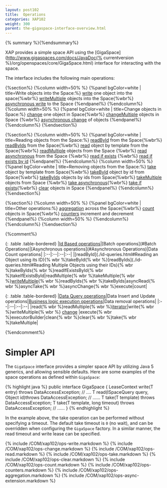 ```yaml
---
layout: post102
title:  Operations
categories: XAP102
weight: 300
parent: the-gigaspace-interface-overview.html
---
```



{% summary %}{%endsummary%}


XAP provides a simple space API using the [GigaSpace](http://www.gigaspaces.com/docs/JavaDoc{% currentversion %}/org/openspaces/core/GigaSpace.html) interface for interacting with the space.


The interface includes the following main operations:

{%section%}
{%column width=50% %}
{%panel bgColor=white | title=Write objects into the Space:%}
[write](#write) one object into the space{%wbr%}
[writeMultiple](#writeMultiple) objects into the Space{%wbr%}
[asynchronous write](#asynchronousWrite) to the Space
{%endpanel%}
{%endcolumn%}
{%column width=50% %}
{%panel bgColor=white | title=Change objects in Space:%}
[change](#change) one object in Space{%wbr%}
		  [changeMultiple](./change-api.html) objects in Space {%wbr%}
[asynchronous change](./change-api.html) of objects
{%endpanel%}
{%endcolumn%}
{%endsection%}


{%section%}
{%column width=50% %}
{%panel bgColor=white |  title=Reading objects from the Space:%}
[readById](#read) from the Space{%wbr%}
[readByIds](#readMultiple) from the Space{%wbr%}
[read](#read) object by template from the Space{%wbr%}
[readMultiple](#readMultiple) objects from the Space {%wbr%}
[read asynchronous](#asynchronousRead) from the Space {%wbr%}
[read if exists](#readIfExists) {%wbr%}
[read if exists by id](#readIfExists)
{%endpanel%}
{%endcolumn%}
{%column width=50% %}
{%panel bgColor=white |  title=Removing objects from the Space:%}
[take](#take) object by template from Space{%wbr%}
[takeById](#take) object by id from Space{%wbr%}
[takeByIds](#takeMultiple) objects by ids from Space{%wbr%}
[takeMultiple](#takeMultiple) objects from Space {%wbr%}
[take asynchronous](#asynchronousTake){%wbr%}
[take if exists](#takeIfExists){%wbr%}
[clear](#clear) objects in Space
{%endpanel%}
{%endcolumn%}
{%endsection%}

{%section%}
{%column width=50% %}
{%panel bgColor=white |  title=Other operations:%}
[aggregation](#aggregators)  across the Space{%wbr%}
[count](#count) objects in Space{%wbr%}
[counters](#counters) increment and decrement
{%endpanel%}
{%column width=50% %}
{%endcolumn%}
{%endcolumn%}
{%endsection%}

{%comment%}

{: .table .table-bordered}
|[Id Based operations](./id-queries.html)|[Batch operations](#Batch Operations)|[Asynchronous operations](#Asynchronous Operations)|Data Count operations|
|:--|:--|:--|:--|
|[readById](./id-queries.html#Reading an Object using its ID){% wbr %}takeById{% wbr %}[readByIds](./id-queries.html#Reading Multiple Objects using their IDs){% wbr %}takeByIds{% wbr %}readIfExistsById{% wbr %}takeIfExistsById|readMultiple{% wbr %}takeMultiple{% wbr %}[writeMultiple](#writeMultiple){% wbr %}readByIds{% wbr %}takeByIds|asyncRead{% wbr %}asyncTake{% wbr %}asyncChange{% wbr %}execute|count|

{: .table .table-bordered}
|[Data Query operations](./query-sql.html)|Data Insert and Update operations|[Business logic execution operations](./task-execution-over-the-space.html)|Data removal operations|
|:--|:--|:--|:--|
|read{% wbr %}readMultiple{% wbr %}[iterator](./query-paging-support.html)|write{% wbr %}writeMultiple{% wbr %}   [change](./change-api.html) |execute{% wbr %}executorBuilder|clean{% wbr %}clear{% wbr %}take{% wbr %}takeMultiple|

{%endcomment%}

# Simpler API

The `GigaSpace` interface provides a simpler space API by utilizing Java 5 generics, and allowing sensible defaults. Here are some examples of the space operations as defined within `GigaSpace`:

{% highlight java %}
public interface GigaSpace {
    <T> LeaseContext<T> write(T entry) throws DataAccessException;
    // ....
    <T> T read(ISpaceQuery<T> query, Object id)throws DataAccessException;
    // ......
    <T> T take(T template) throws DataAccessException;
    <T> T take(T template, long timeout) throws DataAccessException;
    // ......
}
{% endhighlight %}

In the example above, the take operation can be performed without specifying a timeout. The default take timeout is `0` (no wait), and can be overridden when configuring the `GigaSpace` factory. In a similar manner, the read timeout and write lease can be specified.




{% include /COM/xap102/ops-write.markdown %}
{% include /COM/xap102/ops-change.markdown %}
{% include /COM/xap102/ops-read.markdown %}
{% include /COM/xap102/ops-take.markdown %}
{% include /COM/xap102/ops-clear.markdown %}
{% include /COM/xap102/ops-count.markdown %}
{% include /COM/xap102/ops-counters.markdown %}
{% include /COM/xap102/ops-aggregation.markdown %}
{% include /COM/xap102/ops-async-extension.markdown %}
